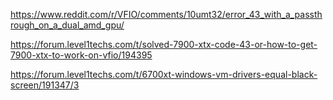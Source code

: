https://www.reddit.com/r/VFIO/comments/10umt32/error_43_with_a_passthrough_on_a_dual_amd_gpu/

https://forum.level1techs.com/t/solved-7900-xtx-code-43-or-how-to-get-7900-xtx-to-work-on-vfio/194395

https://forum.level1techs.com/t/6700xt-windows-vm-drivers-equal-black-screen/191347/3
